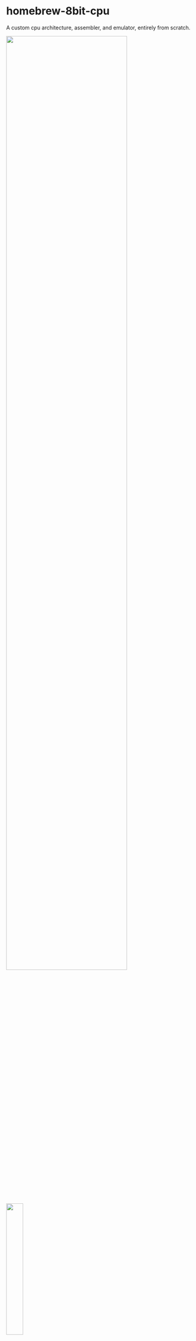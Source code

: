 # homebrew-8bit-cpu
A custom cpu architecture, assembler, and emulator, entirely from scratch.

<img src="/media/hello_world.gif" width="80%"/>
<img src="/media/emulator.gif" width="30%"/>
